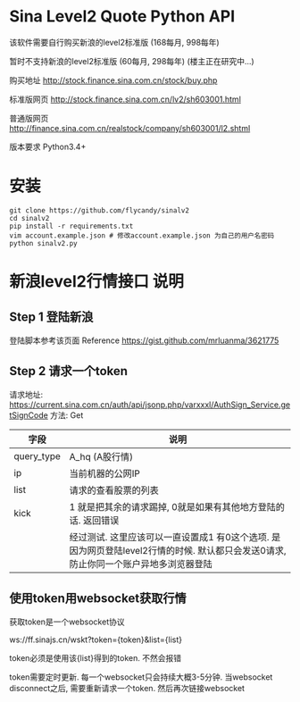 # Sina Level2 Quote Python API
该软件需要自行购买新浪的level2标准版 (168每月, 998每年)

暂时不支持新浪的level2标准版 (60每月, 298每年) (楼主正在研究中...)

购买地址 http://stock.finance.sina.com.cn/stock/buy.php

标准版网页 http://stock.finance.sina.com.cn/lv2/sh603001.html

普通版网页 http://finance.sina.com.cn/realstock/company/sh603001/l2.shtml

版本要求 Python3.4+

# 安装
```
git clone https://github.com/flycandy/sinalv2
cd sinalv2
pip install -r requirements.txt
vim account.example.json # 修改account.example.json 为自己的用户名密码
python sinalv2.py
```

# 新浪level2行情接口 说明

## Step 1 登陆新浪

登陆脚本参考该页面 Reference https://gist.github.com/mrluanma/3621775

## Step 2 请求一个token


请求地址: https://current.sina.com.cn/auth/api/jsonp.php/varxxxl/AuthSign_Service.getSignCode
方法: Get

字段       | 说明 
---------|-------
query_type | A_hq (A股行情)
 ip  | 当前机器的公网IP
list | 请求的查看股票的列表 
kick | 1 就是把其余的请求踢掉, 0就是如果有其他地方登陆的话. 返回错误 
    |经过测试. 这里应该可以一直设置成1 有0这个选项. 是因为网页登陆level2行情的时候. 默认都只会发送0请求, 防止你同一个账户异地多浏览器登陆




## 使用token用websocket获取行情

获取token是一个websocket协议

ws://ff.sinajs.cn/wskt?token={token}&list={list}

token必须是使用该{list}得到的token. 不然会报错

token需要定时更新. 每一个websocket只会持续大概3-5分钟. 当websocket disconnect之后, 需要重新请求一个token. 然后再次链接websocket
